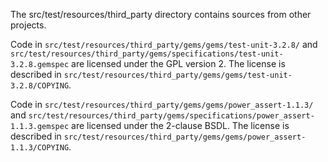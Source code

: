 The src/test/resources/third_party directory contains sources from other projects.

Code in `src/test/resources/third_party/gems/gems/test-unit-3.2.8/` and `src/test/resources/third_party/gems/specifications/test-unit-3.2.8.gemspec` are licensed under the GPL version 2. The license is described in `src/test/resources/third_party/gems/gems/test-unit-3.2.8/COPYING`.

Code in `src/test/resources/third_party/gems/gems/power_assert-1.1.3/` and `src/test/resources/third_party/gems/specifications/power_assert-1.1.3.gemspec` are licensed under the 2-clause BSDL. The license is described in `src/test/resources/third_party/gems/gems/power_assert-1.1.3/COPYING`.
